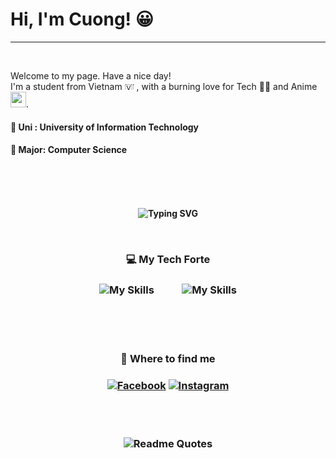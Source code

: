 <h1> Hi, I'm Cuong! 😀</h1>

---

<br>

Welcome to my page. Have a nice day! <br>
I'm a student from Vietnam <img draggable="false" role="img" class="emoji" alt="🇻🇳" src="https://s.w.org/images/core/emoji/14.0.0/svg/1f1fb-1f1f3.svg" width="15" height = "13"/> , with a burning love for Tech 🧑‍💻 and Anime <img width="25" src="https://emoji.discadia.com/emojis/406b6f0f-1840-4bdf-bfc4-c59af850f5ca.GIF"/>.

<h4> 🏫 Uni : University of Information Technology<h4>

<h4> 🔬 Major: Computer Science<h4>

<br> <br> <br>

<div align="center"> 

![Typing SVG](https://readme-typing-svg.demolab.com?font=Fira+Code&duration=3000&pause=1000&center=true&random=false&width=435&lines=A+baby+in+IT+world!+%F0%9F%8D%BC;Learning+to+grow+up+%F0%9F%92%AA)
</div>

<br>


<div align="center"> 


<div>
<h3> 💻 My Tech Forte  <h3>

![My Skills](https://skillicons.dev/icons?i=c,cpp,py,bash)
&emsp;  &emsp; ![My Skills](https://skillicons.dev/icons?i=github,git,neovim,vscode)

</div>

<br> <br> <br>



<h3> 📲 Where to find me  <h3>

[![Facebook](https://img.shields.io/badge/Facebook-%231877F2.svg?style=for-the-badge&logo=Facebook&logoColor=white)](https://www.facebook.com/weecici)
[![Instagram](https://img.shields.io/badge/Instagram-%E4405FF2.svg?style=for-the-badge&logo=Instagram&logoColor=white)](https://www.instagram.com/weecici)

<br> <br>

![Readme Quotes](https://quotes-github-readme.vercel.app/api?type=vertical&theme=dark&border=true&quote=The+only+legitimate+use+of+a+computer+is+to+play+games.&author=Eugene+Jarvis)

</div>
<!-- ![Top Langs](https://github-readme-stats.vercel.app/api/top-langs/?username=wicici0310&layout=compact) -->


